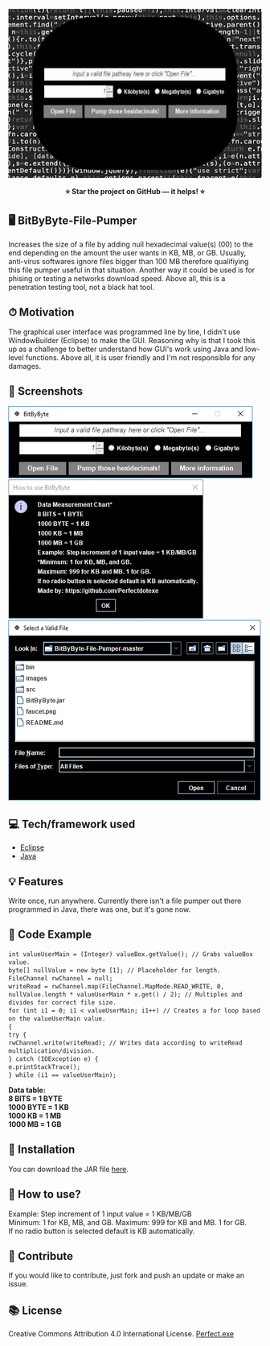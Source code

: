 <p align="center">
  <img src="images/examplemain.gif">
</p>

<p align="center"><b>⭐️ Star the project on GitHub — it helps! ⭐️</b></p>

## 🖥 BitByByte-File-Pumper
Increases the size of a file by adding null hexadecimal value(s) (00) to the end depending on the amount the user wants in KB, MB, or GB. Usually, anti-virus softwares ignore files bigger than 100 MB therefore qualifiying this file pumper useful in that situation. Another way it could be used is for phising or testing a networks download speed. Above all, this is a penetration testing tool, not a black hat tool.

## ⏱ Motivation
The graphical user interface was programmed line by line, I didn't use WindowBuilder (Eclipse) to make the GUI. Reasoning why is that I took this up as a challenge to better understand how GUI's work using Java and low-level functions. Above all, it is user friendly and I'm not responsible for any damages.

## 📸 Screenshots
<img src="images/screenshot1.PNG"><br/><img src="images/screenshot2.PNG"><br/><img src="images/screenshot.PNG"><br/>

## 💻 Tech/framework used
- [Eclipse](https://www.eclipse.org/)
- [Java](https://www.java.com/)

## 💡 Features
Write once, run anywhere. Currently there isn't a file pumper out there programmed in Java, there was one, but it's gone now.

## 🧠 Code Example
```public void actionPerformed(java.awt.event.ActionEvent evt) {
int valueUserMain = (Integer) valueBox.getValue(); // Grabs valueBox value.
byte[] nullValue = new byte [1]; // Placeholder for length.
FileChannel rwChannel = null;
writeRead = rwChannel.map(FileChannel.MapMode.READ_WRITE, 0, nullValue.length * valueUserMain * x.get() / 2); // Multiples and divides for correct file size.
for (int i1 = 0; i1 < valueUserMain; i1++) // Creates a for loop based on the valueUserMain value.
{
try {
rwChannel.write(writeRead); // Writes data according to writeRead multiplication/division.
} catch (IOException e) {
e.printStackTrace();
} while (i1 == valueUserMain);
```

**Data table:**<br/>
**8 BITS = 1 BYTE**<br/>
**1000 BYTE = 1 KB**<br/>
**1000 KB = 1 MB**<br/>
**1000 MB = 1 GB**<br/>

## 💼 Installation
You can download the JAR file <a href="https://github.com/Perfectdotexe/BitByByte-File-Pumper/raw/master/BitByByte.jar">here</a>.

## 🔨 How to use?
Example: Step increment of 1 input value = 1 KB/MB/GB<br/>
Minimum: 1 for KB, MB, and GB. Maximum: 999 for KB and MB. 1 for GB.<br/>
If no radio button is selected default is KB automatically.

## 🔑 Contribute
If you would like to contribute, just fork and push an update or make an issue.

## 📚 License
Creative Commons Attribution 4.0 International License. <a href="https://github.com/Perfectdotexe">Perfect.exe</a><br/><br/><br/>

<p align="center">
<src="images/eclipse.png" width="500">
</p>
